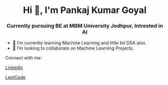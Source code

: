 <h1 align="center">Hi 👋, I'm Pankaj Kumar Goyal</h1>
<h3 align="center">Currently pursuing BE at MBM University Jodhpur, Intrested in AI</h3>


- 🌱 I’m currently learning Machine Learning and little bit DSA also. 
- 👯 I’m looking to collaborate on Machine Learning Projects.


Connect with me:

[LinkedIn](https://www.linkedin.com/in/Pankaj4152)

[LeetCode](https://leetcode.com/u/Pankaj4152/)
<!--
**Pankaj4152/Pankaj4152** is a ✨ _special_ ✨ repository because its `README.md` (this file) appears on your GitHub profile.

Here are some ideas to get you started:

- 🔭 I’m currently working on ...
- 🤔 I’m looking for help with ...
- 💬 Ask me about ...
- 📫 How to reach me: ...
- 😄 Pronouns: ...
- ⚡ Fun fact: ...
-->
